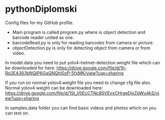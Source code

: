 # pythonDiplomski
Config files for my GitHub profile.



- Main program is called program.py where is object detection and barcode reader united as one.
- barcodeRead.py is only for reading barcodes from camera or picture.
- objectDetection.py is only for detecting object from camera or from video.

In model.data you need to put yolo4-helmet-detection.weight file which can be downloaded for here:
https://drive.google.com/file/d/1h-Ro2EA363bNQIP6GaQNQhI0zP-5fxMK/view?usp=sharing

If you run on normal yolov4.weight file you need to change cfg file also.
Normal yolov4 weight can be downloaded here: https://drive.google.com/file/d/1St_V0EcCTNc85VEvxCHrgeDjxZpWu4kS/view?usp=sharing 

In samples.data folder you can find basic videos and photos which on you can test on.


